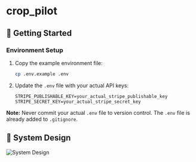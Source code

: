 # crop_pilot

## 🚀 Getting Started

### Environment Setup

1. Copy the example environment file:
   ```bash
   cp .env.example .env
   ```

2. Update the `.env` file with your actual API keys:
   ```
   STRIPE_PUBLISHABLE_KEY=your_actual_stripe_publishable_key
   STRIPE_SECRET_KEY=your_actual_stripe_secret_key
   ```

**Note:** Never commit your actual `.env` file to version control. The `.env` file is already added to `.gitignore`.

## 🎨 System Design
![System Design](https://github.com/user-attachments/assets/3cc7d34d-a2c3-44e3-a5b4-0af8fbd4b58b)
